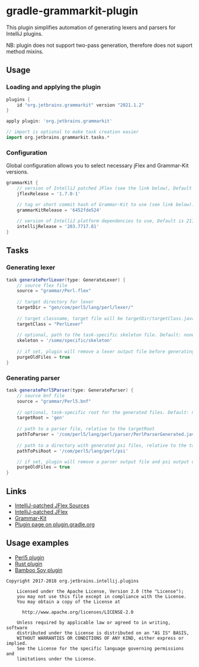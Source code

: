 # gradle-grammarkit-plugin

This plugin simplifies automation of generating lexers and parsers for IntelliJ plugins.

NB: plugin does not support two-pass generation, therefore does not suport method mixins.

 
## Usage

### Loading and applying the plugin

```groovy
plugins {
    id "org.jetbrains.grammarkit" version "2021.1.2"
}

apply plugin: 'org.jetbrains.grammarkit'

// import is optional to make task creation easier
import org.jetbrains.grammarkit.tasks.*
```

### Configuration
Global configuration allows you to select necessary jFlex and Grammar-Kit versions.
```groovy
grammarKit {
    // version of IntelliJ patched JFlex (see the link below), Default is 1.7.0-1 
    jflexRelease = '1.7.0-1'

    // tag or short commit hash of Grammar-Kit to use (see link below). Default is 2020.3.1
    grammarKitRelease = '6452fde524'
  
    // version of IntelliJ platform dependencies to use, Default is 211.6693.115
    intellijRelease = '203.7717.81'
}
```

## Tasks
### Generating lexer
```groovy
task generatePerlLexer(type: GenerateLexer) {
    // source flex file
    source = "grammar/Perl.flex"
    
    // target directory for lexer
    targetDir = "gen/com/perl5/lang/perl/lexer/"
    
    // target classname, target file will be targetDir/targetClass.java
    targetClass = "PerlLexer"
    
    // optional, path to the task-specific skeleton file. Default: none
    skeleton = '/some/specific/skeleton'
    
    // if set, plugin will remove a lexer output file before generating new one. Default: false
    purgeOldFiles = true
}
```

### Generating parser
```groovy
task generatePerl5Parser(type: GenerateParser) {
    // source bnf file
    source = "grammar/Perl5.bnf"
    
    // optional, task-specific root for the generated files. Default: none
    targetRoot = 'gen'
    
    // path to a parser file, relative to the targetRoot  
    pathToParser = '/com/perl5/lang/perl/parser/PerlParserGenerated.java'
    
    // path to a directory with generated psi files, relative to the targetRoot 
    pathToPsiRoot = '/com/perl5/lang/perl/psi'

    // if set, plugin will remove a parser output file and psi output directory before generating new ones. Default: false
    purgeOldFiles = true
}
```

## Links

* [IntelliJ-patched JFlex Sources](https://github.com/JetBrains/intellij-deps-jflex)
* [IntelliJ-patched JFlex](https://repo.labs.intellij.net/intellij-dependencies/org/jetbrains/intellij/deps/jflex/jflex/)
* [Grammar-Kit](https://github.com/JetBrains/Grammar-Kit)
* [Plugin page on plugin.gradle.org](https://plugins.gradle.org/plugin/org.jetbrains.grammarkit)

## Usage examples

* [Perl5 plugin](https://github.com/Camelcade/Perl5-IDEA/blob/master/build.gradle)
* [Rust plugin](https://github.com/intellij-rust/intellij-rust/blob/master/build.gradle.kts)
* [Bamboo Soy plugin](https://github.com/google/bamboo-soy/blob/master/build.gradle)

```
Copyright 2017-2018 org.jetbrains.intellij.plugins

    Licensed under the Apache License, Version 2.0 (the "License");
    you may not use this file except in compliance with the License.
    You may obtain a copy of the License at

      http://www.apache.org/licenses/LICENSE-2.0

    Unless required by applicable law or agreed to in writing, software
    distributed under the License is distributed on an "AS IS" BASIS,
    WITHOUT WARRANTIES OR CONDITIONS OF ANY KIND, either express or implied.
    See the License for the specific language governing permissions and
    limitations under the License.

```

